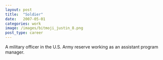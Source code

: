 ```yaml
---
layout: post
title:  "Soldier"
date:   2007-05-01
categories: work
image: /images/bitmoji_justin_8.png
post_type: career
---
```

A military officer in the U.S. Army reserve working as an assistant program manager. 


